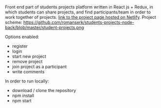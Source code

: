 Front end part of students projects platform written in React js + Redux, in which students can share projects, and find participants/team in order to work together of projects.
[link to the project page hosted on Netlify](https://flamboyant-sinoussi-e7c4cb.netlify.com/).
Project scheme: https://github.com/romanserk/students-projects-node-back/blob/master/student-projects.png


Options enabled:

<ul>
<li>register</li>
<li>login</li>
<li>start new project</li>
<li>remove project</li>
<li>join project as a participant</li>
<li>write comments</li>
</ul>

In order to run locally:
<ul>
<li>download / clone the repository</li>
<li>npm install</li>
<li>npm start</li>
</ul>
